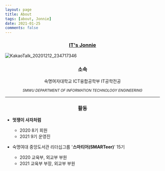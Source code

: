```yaml
---
layout: page
title: About
tags: [about, Jonnie]
date: 2021-01-25
comments: false
---
```


### <a href="https://jeongin37.github.io/"><center>IT's Jonnie</center></a>

![KakaoTalk_20201212_234717346](https://user-images.githubusercontent.com/54874529/105702647-6ff03380-5f4f-11eb-93a2-149acaac4205.jpg)


### <center>소속</center>

<center>숙명여자대학교 ICT융합공학부 IT공학전공 </center>

<small>*<center>SMWU DEPARTMENT OF INFORMATION TECHNOLOGY ENGINEERING</center>*</small>


<hr>

### <center>활동</center>

- **멋쟁이 사자처럼**
  - 2020 8기 회원
  - 2021 9기 운영진
  
- 숙명여대 중앙도서관 리더십그룹 '**스마티어(SMARTeer)**' 15기
  - 2020 교육부, 외교부 부원
  - 2021 교육부 부장, 외교부 부원 </center>

